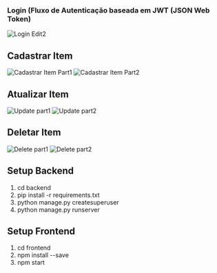 ### Login (Fluxo de Autenticação baseada em JWT (JSON Web Token)
![Login Edit2](https://user-images.githubusercontent.com/96249621/214178675-ae7be795-8bae-458d-a410-f71c0202da36.svg)
## Cadastrar Item
![Cadastrar Item Part1](https://user-images.githubusercontent.com/96249621/214176502-4f4e02d3-d631-445b-ac31-afedee1d5ba9.svg)
![Cadastrar Item Part2 ](https://user-images.githubusercontent.com/96249621/214176509-a91136c3-9314-447e-a5b7-59f02b6100c2.svg)
## Atualizar Item
![Update part1](https://user-images.githubusercontent.com/96249621/214178212-f0a5431d-d919-418f-a6b6-ac23a019fc89.svg)
![Update part2](https://user-images.githubusercontent.com/96249621/214178222-6956b421-ba1e-4f36-9d23-b338923bbedb.svg)
## Deletar Item
![Delete part1](https://user-images.githubusercontent.com/96249621/214179009-b4b020d0-b3e4-4657-9eaf-bdd20d25ed9b.svg)
![Delete part2](https://user-images.githubusercontent.com/96249621/214179017-39d17cd5-6390-48d9-b23d-ce03f381baa8.svg)

## Setup Backend
1. cd backend <br />
2. pip install -r requirements.txt <br />
3. python manage.py createsuperuser <br />
4. python manage.py runserver <br />

## Setup Frontend
1. cd frontend <br />
2. npm install --save <br />
3. npm start <br />
